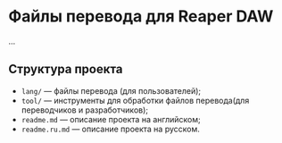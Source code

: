 ﻿# Файлы перевода для Reaper DAW

…


## Структура проекта

 * `lang/` — файлы перевода (для пользователей);
 * `tool/` — инструменты для обработки файлов перевода(для переводчиков и разработчиков);
 * `readme.md` — описание проекта на английском;
 * `readme.ru.md` — описание проекта на русском.
